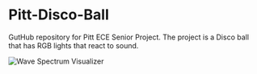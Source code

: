 # Pitt-Disco-Ball
GutHub repository for Pitt ECE Senior Project. The project is a Disco ball that has RGB lights that react to sound.


![Wave Spectrum Visualizer](https://github.com/DylanRenaldi/Pitt-Disco-Ball/blob/main/reference/wavespectrum.gif)
